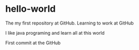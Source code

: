 # hello-world
The my first repository at GitHub. Learning to work at GitHub

I like java programing and learn all at this world

First commit at the GitHub
